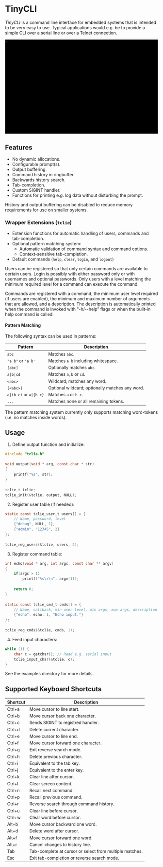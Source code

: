 # TinyCLI

*TinyCLI* is a command line interface for embedded systems that is intended to be very easy to use.
Typical applications would e.g. be to provide a simple CLI over a serial line or over a Telnet connection.

![Sample](sample.gif)

## Features

- No dynamic allocations.
- Configurable prompt(s).
- Output buffering.
- Command history in ringbuffer.
- Backwards history search.
- Tab-completion.
- Custom SIGINT handler.
- Functions for printing e.g. log data without disturbing the prompt.

History and output buffering can be disabled to reduce memory requirements for use on smaller systems.

### Wrapper Extensions (`tclie`)

- Extension functions for automatic handling of users, commands and tab-completion.
- Optional pattern matching system:
    - Automatic validation of command syntax and command options.
    - Context-sensitive tab-completion.
- Default commands (`help`, `clear`, `login`, and `logout`)

Users can be registered so that only certain commands are available to certain users.
Login is possibly with either password only or with usernames and optional passwords.
Only users with a level matching the minimum required level for a command can execute the command.

Commands are registered with a command, the minimum user level required (if users are enabled),
the minimum and maximum number of arguments that are allowed, and a description.
The description is automatically printed when the command is invoked with "-h/--help" flags or when the built-in
help command is called.

#### Pattern Matching

The following syntax can be used in patterns:

| Pattern | Description                                    |
|----|------------------------------------------------|
| `abc` | Matches `abc`.                                 |
| `"a b"` or `'a b'` | Matches `a b` including whitespace.            |
| `[abc]` | Optionally matches `abc`.                      |
| `a\|b\|cd`                  | Matches `a`, `b` or `cd`.                      |
| `<abc>` | Wildcard; matches any word.                    |
| `[<abc>]` | Optional wildcard; optionally matches any word. |
| `a\|(b c)` or `a\|{b c}`                             | Matches `a` or `b c`.                         |
| `...` | Matches none or all remaining tokens.          |

The pattern matching system currently only supports matching word-tokens (i.e. no matches inside words).

## Usage

1. Define output function and initialize:

```c
#include "tclie.h"

void output(void * arg, const char * str)
{
    printf("%s", str);
}

tclie_t tclie;
tclie_init(&tclie, output, NULL);
```

2. Register user table (if needed):

```c
static const tclie_user_t users[] = {
    // Name, password, level
    {"debug", NULL, 1},
    {"admin", "12345", 2}
};

tclie_reg_users(&tclie, users, 2);
```

3. Register command table:

```c
int echo(void * arg, int argc, const char ** argv)
{
    if(argc > 1)
        printf("%s\r\n", argv[1]);
    
    return 0;
}

static const tclie_cmd_t cmds[] = {
    // Name, callback, min user level, min args, max args, description (for help)    
    {"echo", echo, 1, "Echo input."}
};

tclie_reg_cmds(&tclie, cmds, 1);
```

4. Feed input characters:

```c
while (1) {
    char c = getchar(); // Read e.g. serial input
    tclie_input_char(&tclie, c);
}
```

See the examples directory for more details.

## Supported Keyboard Shortcuts

| Shortcut | Description                                             |
|----------|---------------------------------------------------------|
| Ctrl+a   | Move cursor to line start.                              |
| Ctrl+b   | Move cursor back one character.                         |
| Ctrl+c   | Sends SIGINT to registred handler.                      |
| Ctrl+d   | Delete current character.                               |
| Ctrl+e   | Move cursor to line end.                                |
| Ctrl+f   | Move cursor forward one character.                      |
| Ctrl+g   | Exit reverse search mode.                               |
| Ctrl+h   | Delete previous character.                              |
| Ctrl+i   | Equivalent to the tab key.                              |
| Ctrl+j   | Equivalent to the enter key.                            |
| Ctrl+k   | Clear line after cursor.                                |
| Ctrl+l   | Clear screen content.                                   |
| Ctrl+n   | Recall next command.                                    |
| Ctrl+p   | Recall previous command.                                |
| Ctrl+r   | Reverse search through command history.                 |
| Ctrl+u   | Clear line before cursor.                               |
| Ctrl+w   | Clear word before cursor.                               |
| Alt+b    | Move cursor backward one word.                          |
| Alt+d    | Delete word after cursor.                               |
| Alt+f    | Move cursor forward one word.                           |
| Alt+r    | Cancel changes to history line.                         |
| Tab      | Tab-complete at cursor or select from multiple matches. |
| Esc        | Exit tab-completion or reverse search mode.                |

